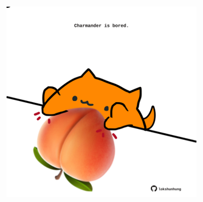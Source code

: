 <!-- built at 21/01/2025, 15:00:42 UTC -->
<p align="center">
  <img width="500" height="500" src="./ReadmeImage.svg">
</p>
